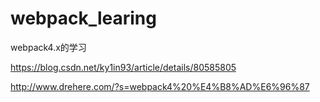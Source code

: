 # webpack_learing
webpack4.x的学习


https://blog.csdn.net/ky1in93/article/details/80585805

http://www.drehere.com/?s=webpack4%20%E4%B8%AD%E6%96%87
